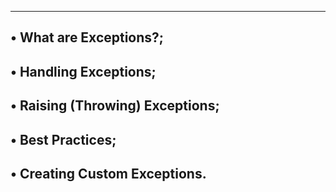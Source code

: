 ---------------------------
• What are Exceptions?;
--------------------------------
• Handling Exceptions;
--------------------------------------
• Raising (Throwing) Exceptions;
-----------------------------------------
• Best Practices;
---------------------------------------------
• Creating Custom Exceptions.
---------------------------------------------
